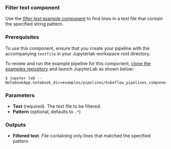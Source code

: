 ### Filter text component

Use the [_filter text_ example component](https://github.com/elyra-ai/elyra/blob/master/etc/config/components/kfp/filter_text_using_shell_and_grep.yaml) to find lines in a text file that contain the specified string pattern.

### Prerequisites
To use this component, ensure that you create your pipeline with the accompanying `textfile` in your Jupyterlab workspace root directory.

To review and run the example pipeline for this component, [clone the examples repository](https://github.com/elyra-ai/examples) and launch JupyterLab as shown below:

```
$ jupyter lab --NotebookApp.notebook_dir=examples/pipelines/kubeflow_pipelines_component_examples/filter_file_component/
```

### Parameters

- **Text** (required). The text file to be filtered.
- **Pattern** (optional, defaults to `.*`)

### Outputs

- **Filtered text**. File containing only lines that matched the specified pattern.
